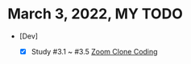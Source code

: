 # March 3, 2022, MY TODO

- [Dev]

  - [x] Study #3.1 ~ #3.5 [Zoom Clone Coding](https://nomadcoders.co/noom)
